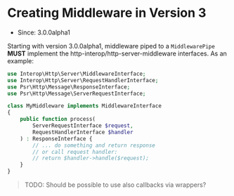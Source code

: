 # Creating Middleware in Version 3

- Since: 3.0.0alpha1

Starting with version 3.0.0alpha1, middleware piped to a `MiddlewarePipe`
**MUST** implement the http-interop/http-server-middleware interfaces.
As an example:

```php
use Interop\Http\Server\MiddlewareInterface;
use Interop\Http\Server\RequestHandlerInterface;
use Psr\Http\Message\ResponseInterface;
use Psr\Http\Message\ServerRequestInterface;

class MyMiddleware implements MiddlewareInterface
{
    public function process(
        ServerRequestInterface $request,
        RequestHandlerInterface $handler
    ) : ResponseInterface {
        // ... do something and return response
        // or call request handler:
        // return $handler->handle($request);
    }
}
```

> TODO: Should be possible to use also callbacks via wrappers?
